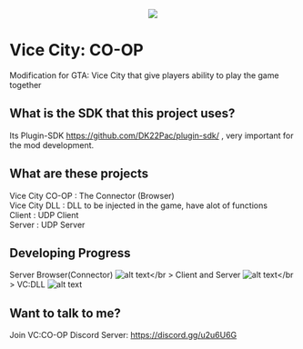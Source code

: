 <p align="center"><img src="https://cdn.discordapp.com/attachments/344985303909662723/358239288456118282/vccoop.png"></p>

# Vice City: CO-OP
Modification for GTA: Vice City that give players ability to play the game together
## What is the SDK that this project uses?
Its Plugin-SDK https://github.com/DK22Pac/plugin-sdk/ , very important for the mod development.
## What are these projects
Vice City CO-OP  : The Connector (Browser) </br>
Vice City DLL    : DLL to be injected in the game, have alot of functions </br>
Client           : UDP Client </br>
Server           : UDP Server </br>
## Developing Progress
Server Browser(Connector)
![alt text](http://www.yarntomato.com/percentbarmaker/button.php?barPosition=98&leftFill=33cc33"98%")</br >
Client and Server
![alt text](http://www.yarntomato.com/percentbarmaker/button.php?barPosition=7&leftFill=0ff0000"10%")</br >
VC:DLL
![alt text](http://www.yarntomato.com/percentbarmaker/button.php?barPosition=3&leftFill=0ff0000"5%")
## Want to talk to me?
Join VC:CO-OP Discord Server: https://discord.gg/u2u6U6G
